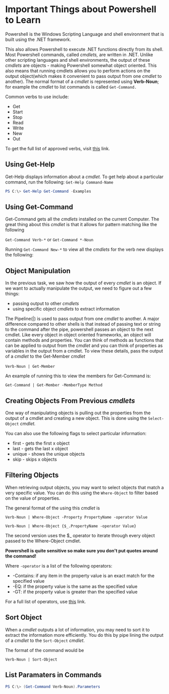 # Important Things about Powershell to Learn

Powershell is the Windows Scripting Language and shell environment that is built using the .NET framework.

This also allows Powershell to execute .NET functions directly from its shell. Most Powershell commands, called _cmdlets,_ are written in .NET. Unlike other scripting languages and shell environments, the output of these _cmdlets_ are objects - making Powershell somewhat object oriented. This also means that running cmdlets allows you to perform actions on the output object(which makes it convenient to pass output from one _cmdlet_ to another). The normal format of a _cmdlet_ is represented using **Verb-Noun**; for example the _cmdlet_ to list commands is called `Get-Command.`

Common verbs to use include:

-   Get
-   Start
-   Stop 
-   Read
-   Write
-   New
-   Out

To get the full list of approved verbs, visit [this](https://docs.microsoft.com/en-us/powershell/scripting/developer/cmdlet/approved-verbs-for-windows-powershell-commands?view=powershell-7) link.

## Using Get-Help
Get-Help displays information about a _cmdlet._ To get help about a particular command, run the following:
`Get-Help Command-Name`
```powershell
PS C:\> Get-Help Get-Command -Examples
```

## Using Get-Command
Get-Command gets all the _cmdlets_ installed on the current Computer. The great thing about this _cmdlet_ is that it allows for pattern matching like the following

`Get-Command Verb-*` or `Get-Command *-Noun`

Running `Get-Command New-*` to view all the _cmdlets_ for the verb new displays the following:

## Object Manipulation
In the previous task, we saw how the output of every _cmdlet_ is an object. If we want to actually manipulate the output, we need to figure out a few things:

-   passing output to other _cmdlets_
-   using specific object _cmdlets_ to extract information

The Pipeline(|) is used to pass output from one _cmdlet_ to another. A major difference compared to other shells is that instead of passing text or string to the command after the pipe, powershell passes an object to the next cmdlet. Like every object in object oriented frameworks, an object will contain methods and properties. You can think of methods as functions that can be applied to output from the _cmdlet_ and you can think of properties as variables in the output from a cmdlet. To view these details, pass the output of a _cmdlet_ to the Get-Member _cmdlet_

`Verb-Noun | Get-Member` 

An example of running this to view the members for Get-Command is:

`Get-Command | Get-Member -MemberType Method`

## Creating Objects From Previous _cmdlets_
One way of manipulating objects is pulling out the properties from the output of a cmdlet and creating a new object. This is done using the `Select-Object` _cmdlet._

You can also use the following flags to select particular information:
-   first - gets the first x object
-   last - gets the last x object
-   unique - shows the unique objects
-   skip - skips x objects

## Filtering Objects
When retrieving output objects, you may want to select objects that match a very specific value. You can do this using the `Where-Object` to filter based on the value of properties. 

The general format of the using this _cmdlet_ is 

`Verb-Noun | Where-Object -Property PropertyName -operator Value`

`Verb-Noun | Where-Object {$_.PropertyName -operator Value}`

The second version uses the $\_ operator to iterate through every object passed to the Where-Object cmdlet.

**Powershell is quite sensitive so make sure you don't put quotes around the command!**

Where `-operator` is a list of the following operators:

-   \-Contains: if any item in the property value is an exact match for the specified value
-   \-EQ: if the property value is the same as the specified value
-   \-GT: if the property value is greater than the specified value

For a full list of operators, use [this](https://docs.microsoft.com/en-us/powershell/module/microsoft.powershell.core/where-object?view=powershell-6) link.

## Sort Object

When a _cmdlet_ outputs a lot of information, you may need to sort it to extract the information more efficiently. You do this by pipe lining the output of a _cmdlet_ to the `Sort-Object` _cmdlet_.

The format of the command would be

`Verb-Noun | Sort-Object`

## List Paramaters in Commands
```powershell
PS C:\> (Get-Command Verb-Noun).Parameters
```